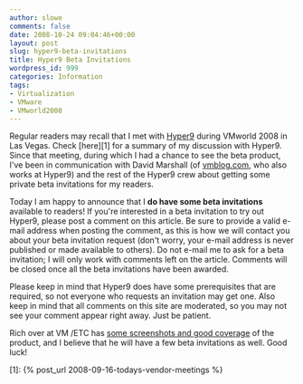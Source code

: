 ```yaml
---
author: slowe
comments: false
date: 2008-10-24 09:04:46+00:00
layout: post
slug: hyper9-beta-invitations
title: Hyper9 Beta Invitations
wordpress_id: 999
categories: Information
tags:
- Virtualization
- VMware
- VMworld2008
---
```


Regular readers may recall that I met with [Hyper9](http://www.hyper9.com/) during VMworld 2008 in Las Vegas. Check [here][1] for a summary of my discussion with Hyper9. Since that meeting, during which I had a chance to see the beta product, I've been in communication with David Marshall (of [vmblog.com](http://vmblog.com/), who also works at Hyper9) and the rest of the Hyper9 crew about getting some private beta invitations for my readers.

Today I am happy to announce that I **do have some beta invitations** available to readers! If you're interested in a beta invitation to try out Hyper9, please post a comment on this article. Be sure to provide a valid e-mail address when posting the comment, as this is how we will contact you about your beta invitation request (don't worry, your e-mail address is never published or made available to others). Do not e-mail me to ask for a beta invitation; I will only work with comments left on the article. Comments will be closed once all the beta invitations have been awarded.

Please keep in mind that Hyper9 does have some prerequisites that are required, so not everyone who requests an invitation may get one. Also keep in mind that all comments on this site are moderated, so you may not see your comment appear right away. Just be patient.

Rich over at VM /ETC has [some screenshots and good coverage](http://vmetc.com/2008/10/23/first-look-at-hyper9-beta-for-vm-etc-readers/) of the product, and I believe that he will have a few beta invitations as well. Good luck!

[1]: {% post_url 2008-09-16-todays-vendor-meetings %}
